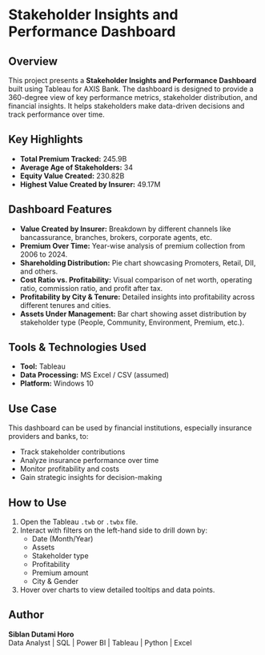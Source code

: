 # Stakeholder Insights and Performance Dashboard 

## Overview
This project presents a **Stakeholder Insights and Performance Dashboard** built using Tableau for AXIS Bank. The dashboard is designed to provide a 360-degree view of key performance metrics, stakeholder distribution, and financial insights. It helps stakeholders make data-driven decisions and track performance over time.

## Key Highlights

- **Total Premium Tracked:** 245.9B
- **Average Age of Stakeholders:** 34
- **Equity Value Created:** 230.82B
- **Highest Value Created by Insurer:** 49.17M

## Dashboard Features

- **Value Created by Insurer:** Breakdown by different channels like bancassurance, branches, brokers, corporate agents, etc.
- **Premium Over Time:** Year-wise analysis of premium collection from 2006 to 2024.
- **Shareholding Distribution:** Pie chart showcasing Promoters, Retail, DII, and others.
- **Cost Ratio vs. Profitability:** Visual comparison of net worth, operating ratio, commission ratio, and profit after tax.
- **Profitability by City & Tenure:** Detailed insights into profitability across different tenures and cities.
- **Assets Under Management:** Bar chart showing asset distribution by stakeholder type (People, Community, Environment, Premium, etc.).

## Tools & Technologies Used

- **Tool:** Tableau
- **Data Processing:** MS Excel / CSV (assumed)
- **Platform:** Windows 10

## Use Case

This dashboard can be used by financial institutions, especially insurance providers and banks, to:
- Track stakeholder contributions
- Analyze insurance performance over time
- Monitor profitability and costs
- Gain strategic insights for decision-making

## How to Use

1. Open the Tableau `.twb` or `.twbx` file.
2. Interact with filters on the left-hand side to drill down by:
   - Date (Month/Year)
   - Assets
   - Stakeholder type
   - Profitability
   - Premium amount
   - City & Gender
3. Hover over charts to view detailed tooltips and data points.

## Author

**Siblan Dutami Horo**  
Data Analyst | SQL | Power BI | Tableau | Python  | Excel
